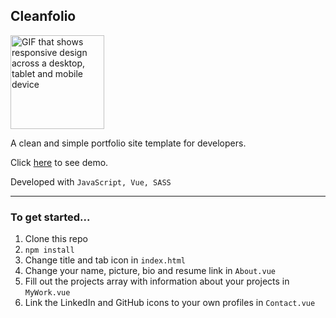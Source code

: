 ## Cleanfolio

<a href="https://nickl-dev-cleanfolio.netlify.app/">
  <img 
    src="https://i.pinimg.com/originals/f4/7f/d8/f47fd896add554744b4114d964b61b41.gif"
    alt="GIF that shows responsive design across a desktop, tablet and mobile device"
    loading="lazy"
    width="150"
    height="150"
  />
</a>

A clean and simple portfolio site template for developers.

Click [here](https://nickl-dev-cleanfolio.netlify.app/) to see demo.

Developed with `JavaScript, Vue, SASS`

---

### To get started...

1. Clone this repo
2. `npm install`
3. Change title and tab icon in `index.html`
4. Change your name, picture, bio and resume link in `About.vue`
5. Fill out the projects array with information about your projects in `MyWork.vue`
6. Link the LinkedIn and GitHub icons to your own profiles in `Contact.vue`
